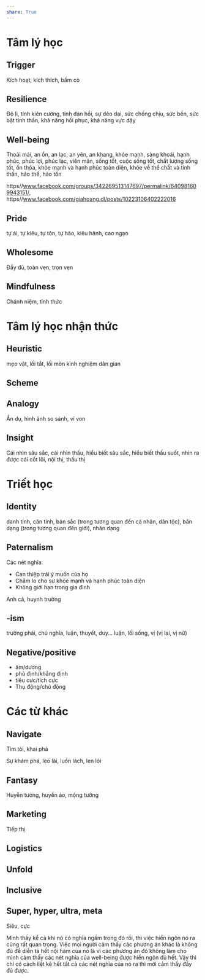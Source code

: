 ```yaml
---  
share: True  
---  
```

  
# Tâm lý học  
  
## Trigger   
Kích hoạt, kích thích, bấm cò  
  
## Resilience   
Độ lì, tính kiên cường, tính đàn hồi, sự dẻo dai, sức chống chịu, sức bền, sức bật tinh thần, khả năng hồi phục, khả năng vực dậy  
  
## Well-being   
Thoải mái, an ổn, an lạc, an yên, an khang, khỏe mạnh, sảng khoái, hạnh phúc, phúc lợi, phúc lạc, viên mãn, sống tốt, cuộc sống tốt, chất lượng sống tốt, ổn thỏa, khỏe mạnh và hạnh phúc toàn diện, khỏe về thể chất và tinh thần, hảo thể, hảo tồn  
  
https//www.facebook.com/groups/342269513147697/permalink/640981609943151/, https//www.facebook.com/giahoang.dl/posts/10223106402222016  
  
## Pride   
tự ái, tự kiêu, tự tôn, tự hào, kiêu hãnh, cao ngạo  
  
## Wholesome   
Đầy đủ, toàn vẹn, trọn vẹn  
  
## Mindfulness   
Chánh niệm, tỉnh thức  
  
# Tâm lý học nhận thức  
  
## Heuristic  
  
mẹo vặt, lối tắt, lối mòn kinh nghiệm dân gian  
  
## Scheme   
## Analogy   
Ẩn dụ, hình ảnh so sánh, ví von  
  
## Insight  
  
Cái nhìn sâu sắc, cái nhìn thấu, hiểu biết sâu sắc, hiểu biết thấu suốt, nhìn ra được cái cốt lõi, nội thị, thấu thị  
  
# Triết học  
  
## Identity   
danh tính, căn tính, bản sắc (trong tương quan đến cá nhân, dân tộc), bản dạng (trong tương quan đến giới), nhân dạng  
  
## Paternalism   
  
Các nét nghĩa:  
-   Can thiệp trái ý muốn của họ  
-   Chăm lo cho sự khỏe mạnh và hạnh phúc toàn diện  
-   Không giới hạn trong gia đình  
  
  
Anh cả, huynh trưởng  
  
## -ism   
trường phái, chủ nghĩa, luận, thuyết, duy... luận, lối sống, vị (vị lai, vị nữ)  
  
## Negative/positive   
-   âm/dương  
-   phủ định/khẳng định  
-   tiêu cực/tích cực  
-   Thụ động/chủ động  
  
# Các từ khác  
  
## Navigate   
Tìm tòi, khai phá  
  
Sự khám phá, lèo lái, luồn lách, len lỏi  
  
## Fantasy   
Huyễn tưởng, huyền ảo, mộng tưởng  
  
## Marketing  
Tiếp thị  
  
## Logistics   
## Unfold  
  
## Inclusive   
## Super, hyper, ultra, meta   
Siêu, cực  
  
Mình thấy kể cả khi nó có nghĩa ngầm trong đó rồi, thì việc hiển ngôn nó ra cũng rất quan trọng. Việc mọi người cảm thấy các phương án khác là không đủ để diễn tả hết nội hàm của nó là vì các phương án đó không làm cho mình cảm thấy các nét nghĩa của well-being được hiển ngôn đủ hết. Vậy thì chỉ có cách liệt kê hết tất cả các nét nghĩa của nó ra thì mới cảm thấy đầy đủ được.
